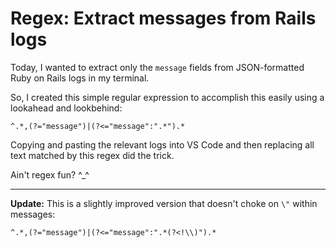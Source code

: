 # Regex: Extract messages from Rails logs

Today, I wanted to extract only the `message` fields from JSON-formatted Ruby on Rails logs in my terminal.

So, I created this simple regular expression to accomplish this easily using a lookahead and lookbehind:

```
^.*,(?="message")|(?<="message":".*").*
```

Copying and pasting the relevant logs into VS Code and then replacing all text matched by this regex did the trick.

Ain't regex fun? ^_^

<hr>

**Update:** This is a slightly improved version that doesn't choke on `\"` within messages:

```
^.*,(?="message")|(?<="message":".*(?<!\\)").*
```

